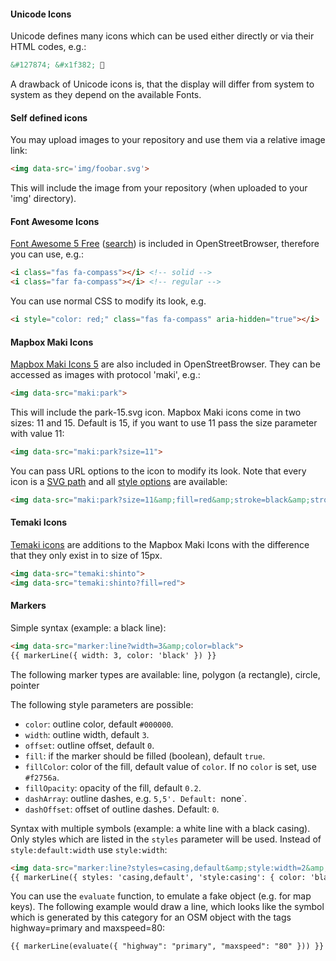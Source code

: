 #### Unicode Icons
Unicode defines many icons which can be used either directly or via their HTML codes, e.g.:
```html
&#127874; &#x1f382; 🎂
```

A drawback of Unicode icons is, that the display will differ from system to system as they depend on the available Fonts.

#### Self defined icons
You may upload images to your repository and use them via a relative image link:
```html
<img data-src='img/foobar.svg'>
```

This will include the image from your repository (when uploaded to your 'img' directory).

#### Font Awesome Icons
[Font Awesome 5 Free](https://fontawesome.com/) ([search](https://fontawesome.com/v5/search?o=r&m=free)) is included in OpenStreetBrowser, therefore you can use, e.g.:
```html
<i class="fas fa-compass"></i> <!-- solid -->
<i class="far fa-compass"></i> <!-- regular -->
```

You can use normal CSS to modify its look, e.g.
```html
<i style="color: red;" class="fas fa-compass" aria-hidden="true"></i>
```

#### Mapbox Maki Icons
[Mapbox Maki Icons 5](https://www.mapbox.com/maki-icons/) are also included in OpenStreetBrowser. They can be accessed as images with protocol 'maki', e.g.:
```html
<img data-src="maki:park">
```

This will include the park-15.svg icon. Mapbox Maki icons come in two sizes: 11 and 15. Default is 15, if you want to use 11 pass the size parameter with value 11:
```html
<img data-src="maki:park?size=11">
```

You can pass URL options to the icon to modify its look. Note that every icon is a [SVG path](https://developer.mozilla.org/en-US/docs/Web/SVG/Tutorial/Paths) and all [style options](https://developer.mozilla.org/de/docs/Web/SVG/Tutorial/Fills_and_Strokes) are available:
```html
<img data-src="maki:park?size=11&amp;fill=red&amp;stroke=black&amp;stroke-width=0.5">
```

#### Temaki Icons
[Temaki icons](https://ideditor.github.io/temaki/docs/) are additions to the Mapbox Maki Icons with the difference that they only exist in to size of 15px.
```html
<img data-src="temaki:shinto">
<img data-src="temaki:shinto?fill=red">
```

#### Markers
Simple syntax (example: a black line):
```html
<img data-src="marker:line?width=3&amp;color=black">
{{ markerLine({ width: 3, color: 'black' }) }}
```

The following marker types are available: line, polygon (a rectangle), circle, pointer

The following style parameters are possible:
* `color`: outline color, default `#000000`.
* `width`: outline width, default `3`.
* `offset`: outline offset, default `0`.
* `fill`: if the marker should be filled (boolean), default `true`.
* `fillColor`: color of the fill, default value of `color`. If no `color` is set, use `#f2756a`.
* `fillOpacity`: opacity of the fill, default `0.2`.
* `dashArray`: outline dashes, e.g. `5,5'. Default: `none`.
* `dashOffset`: offset of outline dashes. Default: `0`.

Syntax with multiple symbols (example: a white line with a black casing). Only styles which are listed in the `styles` parameter will be used. Instead of `style:default:width` use `style:width`:
```html
<img data-src="marker:line?styles=casing,default&amp;style:width=2&amp;style:color=white&amp;style:casing:width=4&amp;style:casing:color=black">
{{ markerLine({ styles: 'casing,default', 'style:casing': { color: 'black', width: 4 }, default: { color: 'black', width: 2 }}) }}
```

You can use the `evaluate` function, to emulate a fake object (e.g. for map keys). The following example would draw a line, which looks like the symbol which is generated by this category for an OSM object with the tags highway=primary and maxspeed=80:
```html
{{ markerLine(evaluate({ "highway": "primary", "maxspeed": "80" })) }}
```
